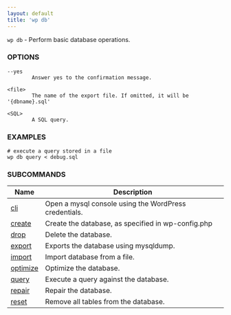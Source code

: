 ```yaml
---
layout: default
title: 'wp db'
---
```


`wp db` - Perform basic database operations.

### OPTIONS

	--yes
			Answer yes to the confirmation message.

	<file>
			The name of the export file. If omitted, it will be '{dbname}.sql'

	<SQL>
			A SQL query.

### EXAMPLES

	# execute a query stored in a file
	wp db query < debug.sql


### SUBCOMMANDS

<table>
	<thead>
	<tr>
		<th>Name</th>
		<th>Description</th>
	</tr>
	</thead>
	<tbody>
		<tr>
			<td><a href="/commands/db/cli">cli</a></td>
			<td>Open a mysql console using the WordPress credentials.</td>
		</tr>
		<tr>
			<td><a href="/commands/db/create">create</a></td>
			<td>Create the database, as specified in wp-config.php</td>
		</tr>
		<tr>
			<td><a href="/commands/db/drop">drop</a></td>
			<td>Delete the database.</td>
		</tr>
		<tr>
			<td><a href="/commands/db/export">export</a></td>
			<td>Exports the database using mysqldump.</td>
		</tr>
		<tr>
			<td><a href="/commands/db/import">import</a></td>
			<td>Import database from a file.</td>
		</tr>
		<tr>
			<td><a href="/commands/db/optimize">optimize</a></td>
			<td>Optimize the database.</td>
		</tr>
		<tr>
			<td><a href="/commands/db/query">query</a></td>
			<td>Execute a query against the database.</td>
		</tr>
		<tr>
			<td><a href="/commands/db/repair">repair</a></td>
			<td>Repair the database.</td>
		</tr>
		<tr>
			<td><a href="/commands/db/reset">reset</a></td>
			<td>Remove all tables from the database.</td>
		</tr>
	</tbody>
</table>
